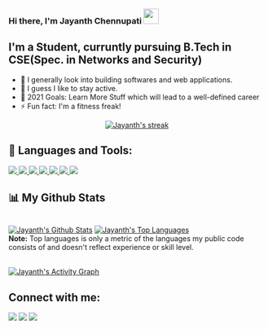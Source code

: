 ### Hi there, I'm Jayanth Chennupati <img src="https://raw.githubusercontent.com/MartinHeinz/MartinHeinz/master/wave.gif" width="30px">


## I'm a Student, curruntly pursuing B.Tech in CSE(Spec. in Networks and Security)

- 🔭 I generally look into building softwares and web applications.
- 🤷 I guess I like to stay active.
- 🥅 2021 Goals: Learn More Stuff which will lead to a well-defined career
- ⚡ Fun fact: I'm a fitness freak!

<p align="center">
    <a href="https://github.com/jayanth122/github-readme-streak-stats">
        <img title="🔥 Get streak stats for your profile at git.io/streak-stats" alt="Jayanth's streak" src="https://github-readme-streak-stats.herokuapp.com/?user=jayanth122&theme=black-ice&hide_border=true&stroke=0000&background=060A0CD0"/>
    </a>
</p>

## 🚀 Languages and Tools:

<p align="left"> 
    <a href="https://www.java.com" target="_blank"> <img src="https://img.icons8.com/color/48/000000/java-coffee-cup-logo.png"/> </a>
    <a href="https://reactjs.org/" target="_blank"> <img src="https://img.icons8.com/color/48/000000/react-native.png"/> </a>
    <a href="https://developer.mozilla.org/en-US/docs/Web/JavaScript" target="_blank"> <img src="https://img.icons8.com/color/48/000000/javascript.png"/> </a> 
    <a href="https://www.w3.org/html/" target="_blank"> <img src="https://img.icons8.com/color/48/000000/html-5.png"/> </a> 
    <a href="https://www.w3schools.com/css/" target="_blank"> <img src="https://img.icons8.com/color/48/000000/css3.png"/> </a> 
    <a href="https://www.python.org" target="_blank"> <img src="https://img.icons8.com/color/48/000000/python.png"/> </a>
    <a href="https://portswigger.net/burp/pro" target="_blank"> <img src="https://img.icons8.com/ios-filled/50/000000/burp-suite.png"/></a>  
</p>

## 📊 My Github Stats

  <br/>
    <a href="https://github.com/jayanth122/github-readme-stats"><img alt="Jayanth's Github Stats" src="https://github-readme-stats.vercel.app/api?username=jayanth122&show_icons=true&count_private=true&theme=react&hide_border=true&bg_color=0D1117" /></a>
  <a href="https://github.com/jayanth122/github-readme-stats"><img alt="Jayanth's Top Languages" src="https://github-readme-stats.vercel.app/api/top-langs/?username=jayanth122&langs_count=8&count_private=true&layout=compact&theme=react&hide_border=true&bg_color=0D1117" /></a>
  <br/>
  <b>Note:</b> Top languages is only a metric of the languages my public code consists of and doesn't reflect experience or skill level.


<br/>
<br/>

<a href="https://github.com/jayanth122/github-readme-activity-graph"><img alt="Jayanth's Activity Graph" src="https://activity-graph.herokuapp.com/graph?username=jayanth122&bg_color=0D1117&color=5BCDEC&line=5BCDEC&point=FFFFFF&hide_border=true" /></a>


## Connect with me:
<p align="left">

<a href = "https://www.linkedin.com/in/naga-jayanth-chennupati-146296169/"><img src="https://img.icons8.com/fluent/48/000000/linkedin.png"/></a>
<a href = "https://twitter.com/JChenupati"><img src="https://img.icons8.com/fluent/48/000000/twitter.png"/></a>
<a href = "https://www.instagram.com/jayanth_chennupati/"><img src="https://img.icons8.com/fluent/48/000000/instagram-new.png"/></a>

</p>
